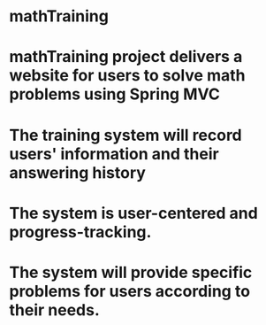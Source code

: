 # mathTraining
# mathTraining project delivers a website for users to solve math problems using Spring MVC
# The training system will record users' information and their answering history
# The system is user-centered and progress-tracking. 
# The system will provide specific problems for users according to their needs.
